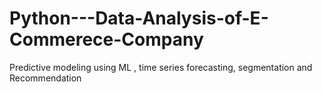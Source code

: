 # Python---Data-Analysis-of-E-Commerece-Company
Predictive modeling using ML , time series forecasting, segmentation and Recommendation
